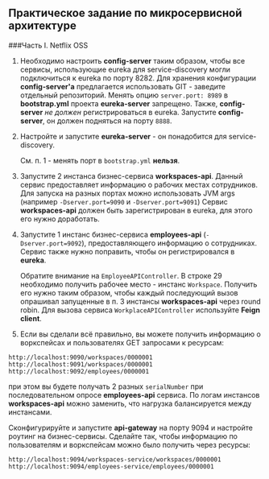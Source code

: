 ## Практическое задание по микросервисной архитектуре 
###Часть I. Netflix OSS

1. Необходимо настроить **config-server** таким образом, чтобы все сервисы, использующие eureka для service-discovery могли подключиться к eureka по порту 8282.
Для хранения конфигурации **config-server'а** предлагается использовать GIT - заведите отдельный репозиторий.
Менять опцию `server.port: 8989` в **bootstrap.yml** проекта **eureka-server** запрещено.
    Также, **config-server** *не должен* регистрироваться в eureka.
    Запустите **config-server**, он должен подняться на порту `8888`.

2. Настройте и запустите **eureka-server** - он понадобится для service-discovery. 

    См. п. 1 - менять порт в `bootstrap.yml` **нельзя**.

3. Запустите 2 инстанса бизнес-сервиса **workspaces-api**. Данный сервис предоставляет информацию о рабочих местах сотрудников. Для запуска на разных портах можно использовать JVM args (например `-Dserver.port=9090` и `-Dserver.port=9091`) 
Сервис **workspaces-api** должен быть зарегистрирован в eureka, для этого его нужно доработать.

4. Запустите 1 инстанс бизнес-сервиса **employees-api** (`-Dserver.port=9092`), предоставляющего информацию о сотрудниках. Сервис также нужно поправить, чтобы он регистрировался в **eureka**.
 
    Обратите внимание на `EmployeeAPIController`. В строке 29 необходимо получить рабочее место - инстанс `Workspace`. Получить его нужно таким образом, чтобы каждый последующий вызов опрашивал запущенные в п. 3 инстансы **workspaces-api** через round robin. 
    Для вызова сервиса `WorkplaceAPIController` используйте **Feign client**.

5. Если вы сделали всё правильно, вы можете получить информацию о воркспейсах и пользователях GET запросами к ресурсам:
```
http://localhost:9090/workspaces/0000001
http://localhost:9091/workspaces/0000001
http://localhost:9092/employees/0000001
```

при этом вы будете получать 2 разных `serialNumber` при последовательном опросе **employees-api** сервиса. По логам инстансов **workspaces-api** можно заменить, что нагрузка балансируется между инстансами.

Сконфигурируйте и запустите **api-gateway** на порту 9094 и настройте роутинг на бизнес-сервисы. Сделайте так, чтобы информацию по пользователям и воркспейсам можно было получить через ресурсы:
```
http://localhost:9094/workspaces-service/workspaces/0000001
http://localhost:9094/employees-service/employees/0000001
```

